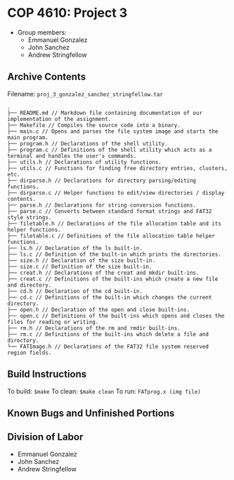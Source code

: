 # COP 4610: Project 3

- Group members:
  - Emmanuel Gonzalez
  - John Sanchez
  - Andrew Stringfellow

## Archive Contents

Filename: `proj_3_gonzalez_sanchez_stringfellow.tar`

```
.
├── README.md // Markdown file containing documentation of our implementation of the assignment.
├── Makefile // Compiles the source code into a binary.
├── main.c // Opens and parses the file system image and starts the main program.
├── program.h // Declarations of the shell utility.
├── program.c // Definitions of the shell utility which acts as a terminal and handles the user's commands.
├── utils.h // Declarations of utility functions.
├── utils.c // Functions for finding free directory entries, clusters, etc.
├── dirparse.h // Declarations for directory parsing/editing functions.
├── dirparse.c // Helper functions to edit/view directories / display contents.
├── parse.h // Declarations for string conversion functions.
├── parse.c // Converts between standard format strings and FAT32 style strings.
├── filetable.h // Declarations of the file allocation table and its helper functions.
├── filetable.c // Definitions of the file allocation table helper functions.
├── ls.h // Declaration of the ls built-in.
├── ls.c // Definition of the built-in which prints the directories.
├── size.h // Declaration of the size built-in.
├── size.c // Definition of the size built-in.
├── creat.h // Declarations of the creat and mkdir built-ins.
├── creat.c // Definitions of the built-ins which create a new file and directory.
├── cd.h // Declaration of the cd built-in.
├── cd.c // Definitions of the built-in which changes the current directory.
├── open.h // Declaration of the open and close built-ins.
├── open.c // Definitions of the built-ins which opens and closes the files for reading or writing.
├── rm.h // Declarations of the rm and rmdir built-ins.
├── rm.c // Definitions of the built-ins which delete a file and directory.
└── FATImage.h // Declarations of the FAT32 file system reserved region fields.
```

## Build Instructions
To build: `$make`
To clean: `$make clean`
To run: `FATprog.x (img file)`

## Known Bugs and Unfinished Portions

## Division of Labor
- Emmanuel Gonzalez
- John Sanchez
- Andrew Stringfellow

